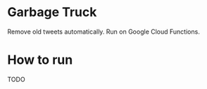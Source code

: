# Garbage Truck

Remove old tweets automatically.
Run on Google Cloud Functions.

# How to run

TODO
